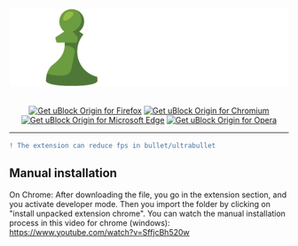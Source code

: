 <h1 align="center">

![Lichess enhancement logo_white](ressources/logo/lichess_chess_logo_white.png)

</h1>

<p align="center">
<a href="#"><img src="https://user-images.githubusercontent.com/585534/107280546-7b9b2a00-6a26-11eb-8f9f-f95932f4bfec.png" alt="Get uBlock Origin for Firefox"></a> 
<a href="https://chrome.google.com/webstore/detail/lichess-enhancement/ikmpcihcohdjammgkopfgohojdelmfoi"><img src="https://user-images.githubusercontent.com/585534/107280622-91a8ea80-6a26-11eb-8d07-77c548b28665.png" alt="Get uBlock Origin for Chromium"></a>
<a href="#"><img src="https://user-images.githubusercontent.com/585534/107280673-a5ece780-6a26-11eb-9cc7-9fa9f9f81180.png" alt="Get uBlock Origin for Microsoft Edge"></a>
<a href="#"><img src="https://user-images.githubusercontent.com/585534/107280692-ac7b5f00-6a26-11eb-85c7-088926504452.png" alt="Get uBlock Origin for Opera"></a>

</p>

***

```diff
! The extension can reduce fps in bullet/ultrabullet
```

## Manual installation
On Chrome: After downloading the file, you go in the extension section, and you activate developer mode. Then you import the folder by clicking on "install unpacked extension chrome". You can watch the manual installation process in this video for chrome (windows): https://www.youtube.com/watch?v=SffjcBh520w <br/>
